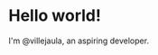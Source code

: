 # Hello world!

I'm @villejaula, an aspiring developer.



<!---
villejaula/villejaula is a ✨ special ✨ repository because its `README.md` (this file) appears on your GitHub profile.
You can click the Preview link to take a look at your changes.
--->
